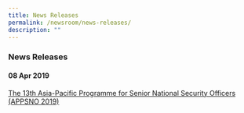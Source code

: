 ```yaml
---
title: News Releases
permalink: /newsroom/news-releases/
description: ""
---
```

### News Releases

#### 08 Apr 2019 
[ The 13th Asia-Pacific Programme for Senior National Security Officers (APPSNO 2019) ](https://www.rsis.edu.sg/rsis-news-article/rsis/13th-edition-of-the-asia-pacific-programme-for-senior-national-security-officers-appsno-2019/)